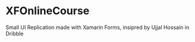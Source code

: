 # XFOnlineCourse
Small UI Replication made with Xamarin Forms, insipred by Ujjal Hossain in Dribble
